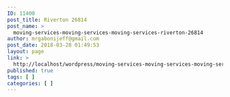 ```yaml
---
ID: 11400
post_title: Riverton 26814
post_name: >
  moving-services-moving-services-moving-services-riverton-26814
author: mrgabonijeff@gmail.com
post_date: 2018-03-28 01:49:53
layout: page
link: >
  http://localhost/wordpress/moving-services-moving-services-moving-services-riverton-26814/
published: true
tags: [ ]
categories: [ ]
---
```

